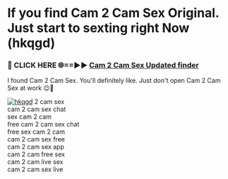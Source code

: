 # If you find Cam 2 Cam Sex Original. Just start to sexting right Now (hkqgd)

<h3>🔴 CLICK HERE 🌐==►► <a href="https://tinyurl.com/mtbk5fxa" rel="nofollow">Cam 2 Cam Sex Updated finder</a></h3>

I found Cam 2 Cam Sex. You'll definitely like. Just don't open Cam 2 Cam Sex at work 😉💬

[![hkqgd](https://i.imgur.com/Q8WKrnY.jpeg)](https://tinyurl.com/mtbk5fxa)
2 cam sex<br>
cam 2 cam sex chat<br>
sex cam 2 cam<br>
free cam 2 cam sex chat<br>
free sex cam 2 cam<br>
cam 2 cam sex free<br>
cam 2 cam sex app<br>
cam 2 cam free sex<br>
cam 2 cam live sex<br>
cam 2 cam sex live